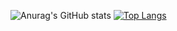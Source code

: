 ![Anurag's GitHub stats](https://github-readme-stats.vercel.app/api?username=WarkingMark&show_icons=true&theme=radical&border_color=red)
[![Top Langs](https://github-readme-stats.vercel.app/api/top-langs/?username=WarkingMark)](https://github.com/anuraghazra/github-readme-stats)

<!--
**WarkingMark/WarkingMark** is a ✨ _special_ ✨ repository because its `README.md` (this file) appears on your GitHub profile.

Here are some ideas to get you started:

- 🔭 I’m currently working on ... something
- 🌱 I’m currently learning ...
- 👯 I’m looking to collaborate on ...
- 🤔 I’m looking for help with ...
- 💬 Ask me about ...
- 📫 How to reach me: ...
- 😄 Pronouns: ...
- ⚡ Fun fact: ...
-->
